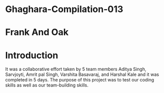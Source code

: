 # Ghaghara-Compilation-013
# Frank And Oak

# Introduction
It was a collaborative effort taken by 5 team members Aditya Singh, Sarvjoyti, Amrit pal Singh, Varshita Basavaraj, and Harshal Kale and it was completed in 5 days. The purpose of this project was to test our coding skills as well as our team-building skills.
